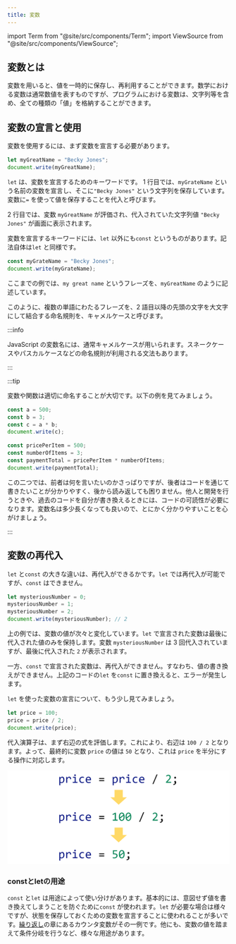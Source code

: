 ```yaml
---
title: 変数
---
```


import Term from "@site/src/components/Term";
import ViewSource from "@site/src/components/ViewSource";

## <Term type="javascriptVariable">変数</Term>とは

<p><Term type="javascriptVariable">変数</Term>を用いると、<Term type="javascriptValue">値</Term>を一時的に保存し、再利用することができます。数学における変数は通常数値を表すものですが、プログラムにおける<Term type="javascriptVariable">変数</Term>は、<Term type="javascriptString">文字列</Term>等を含め、全ての種類の「<Term type="javascriptValue">値</Term>」を格納することができます。</p>

## <Term type="javascriptVariable">変数</Term>の<Term type="javascriptDeclaration">宣言</Term>と使用

<p><Term type="javascriptVariable">変数</Term>を使用するには、まず<Term type="javascriptVariable">変数</Term>を<Term strong type="javascriptDeclaration">宣言</Term>する必要があります。</p>

```javascript title="script.js"
let myGreatName = "Becky Jones";
document.write(myGreatName);
```

`let` は、<Term type="javascriptVariable">変数</Term>を<Term type="javascriptDeclaration">宣言</Term>するためのキーワードです。 1 行目では、`myGrateName` という名前の<Term type="javascriptVariable">変数</Term>を<Term type="javascriptDeclaration">宣言</Term>し、そこに`"Becky Jones"` という文字列を保存しています。<Term type="javascriptVariable">変数</Term>に`=` を使って<Term type="javascriptValue">値</Term>を保存することを<Term type="javascriptAssignment">代入</Term>と呼びます。

2 行目では、<Term type="javascriptVariable">変数</Term> `myGreatName` が<Term type="javascriptEvaluation">評価</Term>され、<Term type="javascriptAssignment">代入</Term>されていた<Term type="javascriptString">文字列</Term><Term type="javascriptValue">値</Term> `"Becky Jones"` が画面に表示されます。

<p><Term type="javascriptVariable">変数</Term>を<Term type="javascriptDeclaration">宣言</Term>するキーワードには、<code>let</code> 以外にも<code>const</code> というものがあります。記法自体は<code>let</code> と同様です。</p>

```javascript title="script.js"
const myGrateName = "Becky Jones";
document.write(myGrateName);
```

ここまでの例では、`my great name` というフレーズを、`myGreatName` のように記述しています。

このように、複数の単語にわたるフレーズを、2 語目以降の先頭の文字を大文字にして結合する命名規則を、<Term strong type="camelCase">キャメルケース</Term>と呼びます。

:::info

<p><Term type="javascript">JavaScript</Term> の<Term type="javascriptVariable">変数</Term>名には、通常<Term type="camelCase">キャメルケース</Term>が用いられます。<Term type="snakeCase">スネークケース</Term>や<Term type="pascalCase">パスカルケース</Term>などの命名規則が利用される文法もあります。</p>

:::

:::tip

<Term type="javascriptVariable">変数</Term>や<Term type="javascriptFunction">関数</Term>は適切に命名することが大切です。以下の例を見てみましょう。

```javascript
const a = 500;
const b = 3;
const c = a * b;
document.write(c);
```

```javascript
const pricePerItem = 500;
const numberOfItems = 3;
const paymentTotal = pricePerItem * numberOfItems;
document.write(paymentTotal);
```

この二つでは、前者は何を言いたいのかさっぱりですが、後者はコードを通じて書きたいことが分かりやすく、後から読み返しても困りません。他人と開発を行うときや、過去のコードを自分が書き換えるときには、コードの可読性が必要になります。変数名は多少長くなっても良いので、とにかく分かりやすいことを心がけましょう。

:::

## <Term type="javascriptVariable">変数</Term>の再代入

`let` と`const` の大きな違いは、再<Term type="javascriptAssignment">代入</Term>ができるかです。`let` では再<Term type="javascriptAssignment">代入</Term>が可能ですが、`const` はできません。

```javascript title="script.js"
let mysteriousNumber = 0;
mysteriousNumber = 1;
mysteriousNumber = 2;
document.write(mysteriousNumber); // 2
```

上の例では、<Term type="javascriptVariable">変数</Term>の<Term type="javascriptValue">値</Term>が次々と変化しています。`let` で<Term type="javascriptDeclaration">宣言</Term>された<Term type="javascriptVariable">変数</Term>は最後に<Term type="javascriptAssignment">代入</Term>された<Term type="javascriptValue">値</Term>のみを保持します。<Term type="javascriptVariable">変数</Term> `mysteriousNumber` は 3 回<Term type="javascriptAssignment">代入</Term>されていますが、最後に<Term type="javascriptAssignment">代入</Term>された `2` が表示されます。

一方、`const` で<Term type="javascriptDeclaration">宣言</Term>された<Term type="javascriptVariable">変数</Term>は、再<Term type="javascriptAssignment">代入</Term>ができません。すなわち、<Term type="javascriptValue">値</Term>の書き換えができません。上記のコードの`let` を`const` に置き換えると、エラーが発生します。

`let` を使った<Term type="javascriptVariable">変数</Term>の<Term type="javascriptDeclaration">宣言</Term>について、もう少し見てみましょう。

```javascript title="script.js"
let price = 100;
price = price / 2;
document.write(price);
```

<ViewSource url={import.meta.url} path="_samples/compound-assignment" />

<p><Term type="javascriptAssignment">代入</Term><Term type="javascriptOperator">演算子</Term>は、まず右辺の<Term type="javascriptExpression">式</Term>を<Term type="javascriptEvaluation">評価</Term>します。これにより、右辺は <code>100 / 2</code> となります。よって、最終的に<Term type="javascriptVariable">変数</Term> <code>price</code> の<Term type="javascriptValue">値</Term>は <code>50</code> となり、これは <code>price</code> を半分にする操作に対応します。</p>

![変数の再代入](./reassignment-evaluation.png)

### constとletの用途

`const` と`let` は用途によって使い分けがあります。基本的には、意図せず<Term type="javascriptValue">値</Term>を書き換えてしまうことを防ぐために`const` が使われます。`let` が必要な場合は様々ですが、状態を保存しておくための<Term type="javascriptVariable">変数</Term>を<Term type="javascriptDeclaration">宣言</Term>することに使われることが多いです。[繰り返し](./../08-loop/)の章にあるカウンタ<Term type="javascriptVariable">変数</Term>がその一例です。他にも、<Term type="javascriptVariable">変数</Term>の値を踏まえて条件分岐を行うなど、様々な用途があります。
